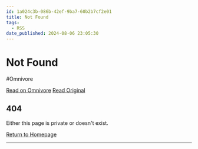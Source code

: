 ```yaml
---
id: 1a024c3b-086b-42ef-9ba7-60b2b7cf2e01
title: Not Found
tags:
  - RSS
date_published: 2024-08-06 23:05:30
---
```


# Not Found
#Omnivore

[Read on Omnivore](https://omnivore.app/me/not-found-1912b0d29fd)
[Read Original](https://elijer.github.io/garden/Projects/Building-a-Figma-Plugin)



## 404

Either this page is private or doesn&#39;t exist.

[Return to Homepage](https:&#x2F;&#x2F;elijer.github.io&#x2F;garden)

---